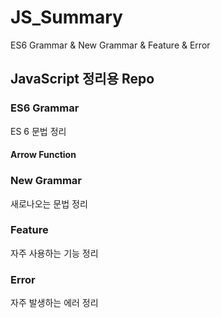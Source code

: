 # JS_Summary
ES6 Grammar &amp; New Grammar &amp; Feature &amp; Error


## JavaScript 정리용 Repo 


### ES6 Grammar
ES 6 문법 정리

#### Arrow Function 



### New Grammar
새로나오는 문법 정리

### Feature
자주 사용하는 기능 정리

### Error
자주 발생하는 에러 정리
